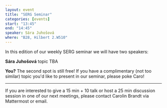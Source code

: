 ```yaml
---
layout: event
title: "SERG Seminar"
categories: [events]
start: "13:45"
end: "14:45"
speaker: Sára Juhošová
where: "B28, Hilbert 2.W510"
---
```


In this edition of our weekly SERG seminar we will have two speakers:

**Sára Juhošová** 
topic TBA

**You?** 
The second spot is still free! If you have a complimentary (not too similar) topic you'd like to present in our seminar, please poke Caro!

---
If you are interested to give a 15 min + 10 talk or host a 25 min discussion session in one of our next meetings, please contact Carolin Brandt via Mattermost or email.
